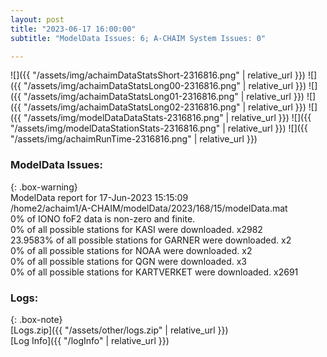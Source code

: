 ```yaml
---
layout: post
title: "2023-06-17 16:00:00"
subtitle: "ModelData Issues: 6; A-CHAIM System Issues: 0"

---
```


![]({{ "/assets/img/achaimDataStatsShort-2316816.png" | relative_url }})
![]({{ "/assets/img/achaimDataStatsLong00-2316816.png" | relative_url }})
![]({{ "/assets/img/achaimDataStatsLong01-2316816.png" | relative_url }})
![]({{ "/assets/img/achaimDataStatsLong02-2316816.png" | relative_url }})
![]({{ "/assets/img/modelDataDataStats-2316816.png" | relative_url }})
![]({{ "/assets/img/modelDataStationStats-2316816.png" | relative_url }})
![]({{ "/assets/img/achaimRunTime-2316816.png" | relative_url }})


### ModelData Issues:  
  
{: .box-warning}  
 ModelData report for 17-Jun-2023 15:15:09   
 /home2/achaim1/A-CHAIM/modelData/2023/168/15/modelData.mat   
 0% of IONO foF2 data is non-zero and finite.   
 0% of all possible stations for KASI were downloaded. x2982   
 23.9583% of all possible stations for GARNER were downloaded. x2   
 0% of all possible stations for NOAA were downloaded. x2   
 0% of all possible stations for QGN were downloaded. x3   
 0% of all possible stations for KARTVERKET were downloaded. x2691   
  


### Logs:  
  
{: .box-note}  
[Logs.zip]({{ "/assets/other/logs.zip" | relative_url }})  
[Log Info]({{ "/logInfo" | relative_url }})  
